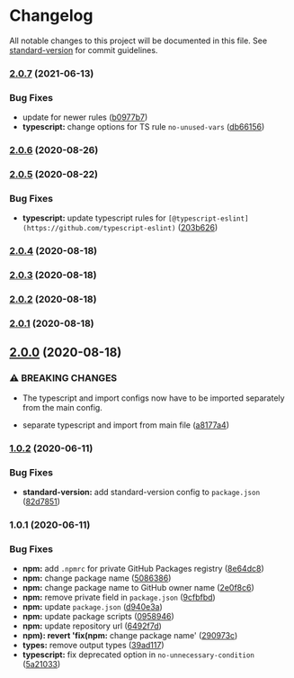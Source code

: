 # Changelog

All notable changes to this project will be documented in this file. See [standard-version](https://github.com/conventional-changelog/standard-version) for commit guidelines.

### [2.0.7](https://github.com/nmsmith22389/eslint-config/compare/v2.0.6...v2.0.7) (2021-06-13)


### Bug Fixes

* update for newer rules ([b0977b7](https://github.com/nmsmith22389/eslint-config/commit/b0977b7194af656ebb3b39d99f878071c93adf97))
* **typescript:** change options for TS rule `no-unused-vars` ([db66156](https://github.com/nmsmith22389/eslint-config/commit/db66156b4010ce2953462542159e1c0c806932fb))

### [2.0.6](https://github.com/nmsmith22389/eslint-config/compare/v2.0.5...v2.0.6) (2020-08-26)

### [2.0.5](https://github.com/nmsmith22389/eslint-config/compare/v2.0.4...v2.0.5) (2020-08-22)

### Bug Fixes

-   **typescript:** update typescript rules for `[@typescript-eslint](https://github.com/typescript-eslint)` ([203b626](https://github.com/nmsmith22389/eslint-config/commit/203b6264fe796ef2ff712b74233c132b08677d08))

### [2.0.4](https://github.com/nmsmith22389/eslint-config/compare/v2.0.3...v2.0.4) (2020-08-18)

### [2.0.3](https://github.com/nmsmith22389/eslint-config/compare/v2.0.2...v2.0.3) (2020-08-18)

### [2.0.2](https://github.com/nmsmith22389/eslint-config/compare/v2.0.1...v2.0.2) (2020-08-18)

### [2.0.1](https://github.com/nmsmith22389/eslint-config/compare/v2.0.0...v2.0.1) (2020-08-18)

## [2.0.0](https://github.com/nmsmith22389/eslint-config/compare/v1.0.2...v2.0.0) (2020-08-18)

### ⚠ BREAKING CHANGES

-   The typescript and import configs now have to be imported separately from the main config.

-   separate typescript and import from main file ([a8177a4](https://github.com/nmsmith22389/eslint-config/commit/a8177a43a9ff02c7e9f2aed926d17186ff444e0a))

### [1.0.2](https://github.com/nmsmith22389/eslint-config/compare/v1.0.1...v1.0.2) (2020-06-11)

### Bug Fixes

-   **standard-version:** add standard-version config to `package.json` ([82d7851](https://github.com/nmsmith22389/eslint-config/commit/82d7851365bc50eb36e71e520ee78f08d5cf1999))

### 1.0.1 (2020-06-11)

### Bug Fixes

-   **npm:** add `.npmrc` for private GitHub Packages registry ([8e64dc8](https://github.com/nmsmith22389/eslint-config/commit/8e64dc81a42fd5f4e77116da356dfe8ed4ef804a))
-   **npm:** change package name ([5086386](https://github.com/nmsmith22389/eslint-config/commit/5086386348c204a89739fbbaa8e2eb9e36adedbb))
-   **npm:** change package name to GitHub owner name ([2e0f8c6](https://github.com/nmsmith22389/eslint-config/commit/2e0f8c6ebcee93dd3e2c00c6613997525d301f08))
-   **npm:** remove private field in `package.json` ([9cfbfbd](https://github.com/nmsmith22389/eslint-config/commit/9cfbfbdcf0f212a653c12a9323ea8085397467b4))
-   **npm:** update `package.json` ([d940e3a](https://github.com/nmsmith22389/eslint-config/commit/d940e3a5d0695e123351a4e44ed0986ef27f4c2a))
-   **npm:** update package scripts ([0958946](https://github.com/nmsmith22389/eslint-config/commit/095894642fa53913516c8b4a20b689a9b1b23d93))
-   **npm:** update repository url ([6492f7d](https://github.com/nmsmith22389/eslint-config/commit/6492f7d74d7d63ea28ae0ee9680a5727d8fa4eb2))
-   **npm): revert 'fix(npm:** change package name' ([290973c](https://github.com/nmsmith22389/eslint-config/commit/290973cf7da8d1e507164f3372c2ab382224b792))
-   **types:** remove output types ([39ad117](https://github.com/nmsmith22389/eslint-config/commit/39ad11775fbf1e9151f237c7826c469aee2c925f))
-   **typescript:** fix deprecated option in `no-unnecessary-condition` ([5a21033](https://github.com/nmsmith22389/eslint-config/commit/5a210339980d985203a6411425ea2376864b88a8))
